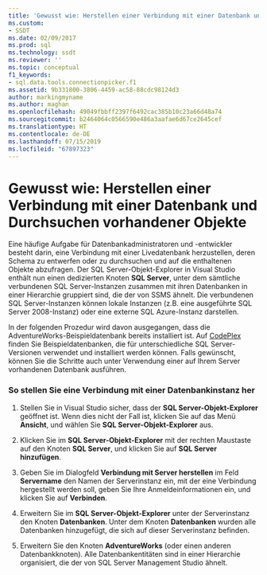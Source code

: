 ```yaml
---
title: 'Gewusst wie: Herstellen einer Verbindung mit einer Datenbank und Durchsuchen vorhandener Objekte | Microsoft-Dokumentation'
ms.custom:
- SSDT
ms.date: 02/09/2017
ms.prod: sql
ms.technology: ssdt
ms.reviewer: ''
ms.topic: conceptual
f1_keywords:
- sql.data.tools.connectionpicker.f1
ms.assetid: 9b331800-3806-4459-ac58-88cdc98124d3
author: markingmyname
ms.author: maghan
ms.openlocfilehash: 49049fbbff2397f6492cac385b10c23a66d48a74
ms.sourcegitcommit: b2464064c0566590e486a3aafae6d67ce2645cef
ms.translationtype: HT
ms.contentlocale: de-DE
ms.lasthandoff: 07/15/2019
ms.locfileid: "67897323"
---
```

# <a name="how-to-connect-to-a-database-and-browse-existing-objects"></a>Gewusst wie: Herstellen einer Verbindung mit einer Datenbank und Durchsuchen vorhandener Objekte
Eine häufige Aufgabe für Datenbankadministratoren und -entwickler besteht darin, eine Verbindung mit einer Livedatenbank herzustellen, deren Schema zu entwerfen oder zu durchsuchen und auf die enthaltenen Objekte abzufragen. Der SQL Server-Objekt-Explorer in Visual Studio enthält nun einen dedizierten Knoten **SQL Server**, unter dem sämtliche verbundenen SQL Server-Instanzen zusammen mit ihren Datenbanken in einer Hierarchie gruppiert sind, die der von SSMS ähnelt. Die verbundenen SQL Server-Instanzen können lokale Instanzen (z.B. eine ausgeführte SQL Server 2008-Instanz) oder eine externe SQL Azure-Instanz darstellen.  
  
In der folgenden Prozedur wird davon ausgegangen, dass die AdventureWorks-Beispieldatenbank bereits installiert ist. Auf [CodePlex](https://msftdbprodsamples.codeplex.com/) finden Sie Beispieldatenbanken, die für unterschiedliche SQL Server-Versionen verwendet und installiert werden können. Falls gewünscht, können Sie die Schritte auch unter Verwendung einer auf Ihrem Server vorhandenen Datenbank ausführen.  
  
### <a name="to-connect-to-a-database-instance"></a>So stellen Sie eine Verbindung mit einer Datenbankinstanz her  
  
1.  Stellen Sie in Visual Studio sicher, dass der **SQL Server-Objekt-Explorer** geöffnet ist. Wenn dies nicht der Fall ist, klicken Sie auf das Menü **Ansicht**, und wählen Sie **SQL Server-Objekt-Explorer** aus.  
  
2.  Klicken Sie im **SQL Server-Objekt-Explorer** mit der rechten Maustaste auf den Knoten **SQL Server**, und klicken Sie auf **SQL Server hinzufügen**.  
  
3.  Geben Sie im Dialogfeld **Verbindung mit Server herstellen** im Feld **Servername** den Namen der Serverinstanz ein, mit der eine Verbindung hergestellt werden soll, geben Sie Ihre Anmeldeinformationen ein, und klicken Sie auf **Verbinden**.  
  
4.  Erweitern Sie im **SQL Server-Objekt-Explorer** unter der Serverinstanz den Knoten **Datenbanken**. Unter dem Knoten **Datenbanken** wurden alle Datenbanken hinzugefügt, die sich auf dieser Serverinstanz befinden.  
  
5.  Erweitern Sie den Knoten **AdventureWorks** (oder einen anderen Datenbankknoten). Alle Datenbankentitäten sind in einer Hierarchie organisiert, die der von SQL Server Management Studio ähnelt.  
  
